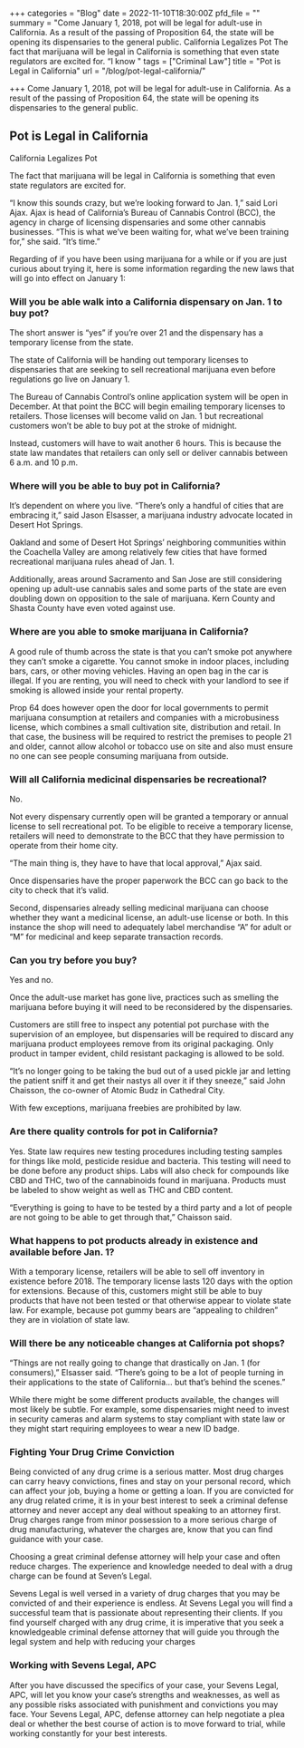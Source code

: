 +++
categories = "Blog"
date = 2022-11-10T18:30:00Z
pfd_file = ""
summary = "Come January 1, 2018, pot will be legal for adult-use in California. As a result of the passing of Proposition 64, the state will be opening its dispensaries to the general public. California Legalizes Pot The fact that marijuana will be legal in California is something that even state regulators are excited for. “I know "
tags = ["Criminal Law"]
title = "Pot is Legal in California"
url = "/blog/pot-legal-california/"

+++
Come January 1, 2018, pot will be legal for adult-use in California. As a result of the passing of Proposition 64, the state will be opening its dispensaries to the general public.

## Pot is Legal in California

California Legalizes Pot

The fact that marijuana will be legal in California is something that even state regulators are excited for.

“I know this sounds crazy, but we’re looking forward to Jan. 1,” said Lori Ajax. Ajax is head of California’s Bureau of Cannabis Control (BCC), the agency in charge of licensing dispensaries and some other cannabis businesses. “This is what we’ve been waiting for, what we’ve been training for,” she said. “It’s time.”

Regarding of if you have been using marijuana for a while or if you are just curious about trying it, here is some information regarding the new laws that will go into effect on January 1:

### Will you be able walk into a California dispensary on Jan. 1 to buy pot?

The short answer is “yes” if you’re over 21 and the dispensary has a temporary license from the state.

The state of California will be handing out temporary licenses to dispensaries that are seeking to sell recreational marijuana even before regulations go live on January 1.

The Bureau of Cannabis Control’s online application system will be open in December. At that point the BCC will begin emailing temporary licenses to retailers. Those licenses will become valid on Jan. 1 but recreational customers won’t be able to buy pot at the stroke of midnight.

Instead, customers will have to wait another 6 hours. This is because the state law mandates that retailers can only sell or deliver cannabis between 6 a.m. and 10 p.m.

### Where will you be able to buy pot in California?

It’s dependent on where you live. “There’s only a handful of cities that are embracing it,” said Jason Elsasser, a marijuana industry advocate located in Desert Hot Springs.

Oakland and some of Desert Hot Springs’ neighboring communities within the Coachella Valley are among relatively few cities that have formed recreational marijuana rules ahead of Jan. 1.

Additionally, areas around Sacramento and San Jose are still considering opening up adult-use cannabis sales and some parts of the state are even doubling down on opposition to the sale of marijuana. Kern County and Shasta County have even voted against use.

### Where are you able to smoke marijuana in California?

A good rule of thumb across the state is that you can’t smoke pot anywhere they can’t smoke a cigarette. You cannot smoke in indoor places, including bars, cars, or other moving vehicles. Having an open bag in the car is illegal. If you are renting, you will need to check with your landlord to see if smoking is allowed inside your rental property.

Prop 64 does however open the door for local governments to permit marijuana consumption at retailers and companies with a microbusiness license, which combines a small cultivation site, distribution and retail. In that case, the business will be required to restrict the premises to people 21 and older, cannot allow alcohol or tobacco use on site and also must ensure no one can see people consuming marijuana from outside.

### Will all California medicinal dispensaries be recreational?

No.

Not every dispensary currently open will be granted a temporary or annual license to sell recreational pot. To be eligible to receive a temporary license, retailers will need to demonstrate to the BCC that they have permission to operate from their home city.

“The main thing is, they have to have that local approval,” Ajax said.

Once dispensaries have the proper paperwork the BCC can go back to the city to check that it’s valid.

Second, dispensaries already selling medicinal marijuana can choose whether they want a medicinal license, an adult-use license or both. In this instance the shop will need to adequately label merchandise “A” for adult or “M” for medicinal and keep separate transaction records.

### Can you try before you buy?

Yes and no.

Once the adult-use market has gone live, practices such as smelling the marijuana before buying it will need to be reconsidered by the dispensaries.

Customers are still free to inspect any potential pot purchase with the supervision of an employee, but dispensaries will be required to discard any marijuana product employees remove from its original packaging. Only product in tamper evident, child resistant packaging is allowed to be sold.

“It’s no longer going to be taking the bud out of a used pickle jar and letting the patient sniff it and get their nastys all over it if they sneeze,” said John Chaisson, the co-owner of Atomic Budz in Cathedral City.

With few exceptions, marijuana freebies are prohibited by law.

### Are there quality controls for pot in California?

Yes. State law requires new testing procedures including testing samples for things like mold, pesticide residue and bacteria. This testing will need to be done before any product ships. Labs will also check for compounds like CBD and THC, two of the cannabinoids found in marijuana. Products must be labeled to show weight as well as THC and CBD content.

“Everything is going to have to be tested by a third party and a lot of people are not going to be able to get through that,” Chaisson said.

### What happens to pot products already in existence and available before Jan. 1?

With a temporary license, retailers will be able to sell off inventory in existence before 2018. The temporary license lasts 120 days with the option for extensions. Because of this, customers might still be able to buy products that have not been tested or that otherwise appear to violate state law. For example, because pot gummy bears are “appealing to children” they are in violation of state law.

### Will there be any noticeable changes at California pot shops?

“Things are not really going to change that drastically on Jan. 1 (for consumers),” Elsasser said. “There’s going to be a lot of people turning in their applications to the state of California… but that’s behind the scenes.”

While there might be some different products available, the changes will most likely be subtle. For example, some dispensaries might need to invest in security cameras and alarm systems to stay compliant with state law or they might start requiring employees to wear a new ID badge.

### Fighting Your Drug Crime Conviction

Being convicted of any drug crime is a serious matter. Most drug charges can carry heavy convictions, fines and stay on your personal record, which can affect your job, buying a home or getting a loan. If you are convicted for any drug related crime, it is in your best interest to seek a criminal defense attorney and never accept any deal without speaking to an attorney first. Drug charges range from minor possession to a more serious charge of drug manufacturing, whatever the charges are, know that you can find guidance with your case.

Choosing a great criminal defense attorney will help your case and often reduce charges. The experience and knowledge needed to deal with a drug charge can be found at Seven’s Legal.

Sevens Legal is well versed in a variety of drug charges that you may be convicted of and their experience is endless. At Sevens Legal you will find a successful team that is passionate about representing their clients. If you find yourself charged with any drug crime, it is imperative that you seek a knowledgeable criminal defense attorney that will guide you through the legal system and help with reducing your charges

### Working with Sevens Legal, APC

After you have discussed the specifics of your case, your Sevens Legal, APC, will let you know your case’s strengths and weaknesses, as well as any possible risks associated with punishment and convictions you may face. Your Sevens Legal, APC, defense attorney can help negotiate a plea deal or whether the best course of action is to move forward to trial, while working constantly for your best interests.

####